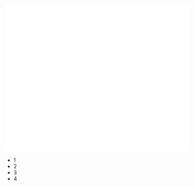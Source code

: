 <div align="center">
	<br>
		<img src="header.svg" width="800" height="400">
	<br>
</div>
<div>
	<ul>
		<li>1</li>
		<li>2</li>
		<li>3</li>
		<li>4</li>
	</ul>
</div>
